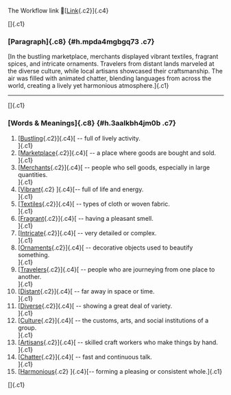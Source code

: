 The Workflow link
👏[[Link](https://www.google.com/url?q=http://www.google.com&sa=D&source=editors&ust=1759037114249222&usg=AOvVaw06BpVq6Bk4d8CrovorkIoG){.c2}]{.c4}

[]{.c1}

### [Paragraph]{.c8} {#h.mpda4mgbgq73 .c7}

[In the bustling marketplace, merchants displayed vibrant textiles,
fragrant spices, and intricate ornaments. Travelers from distant lands
marveled at the diverse culture, while local artisans showcased their
craftsmanship. The air was filled with animated chatter, blending
languages from across the world, creating a lively yet harmonious
atmosphere.]{.c1}

------------------------------------------------------------------------

[]{.c1}

### [Words & Meanings]{.c8} {#h.3aalkbh4jm0b .c7}

1.  [[Bustling](https://www.google.com/url?q=http://www.google.com&sa=D&source=editors&ust=1759037114249826&usg=AOvVaw0MVStRgNJVDOAQh__btG8Z){.c2}]{.c4}[ --
    full of lively activity.\
    ]{.c1}
2.  [[Marketplace](https://www.google.com/url?q=http://www.google.com&sa=D&source=editors&ust=1759037114249943&usg=AOvVaw1hQHDY6ne9-3s1LqG1Teyv){.c2}]{.c4}[ --
    a place where goods are bought and sold.\
    ]{.c1}
3.  [[Merchants](https://www.google.com/url?q=http://www.google.com&sa=D&source=editors&ust=1759037114250054&usg=AOvVaw2I-V21bTEDZ7utCW5bFk-K){.c2}]{.c4}[ --
    people who sell goods, especially in large quantities.\
    ]{.c1}
4.  [[Vibrant](https://www.google.com/url?q=http://www.google.com&sa=D&source=editors&ust=1759037114250194&usg=AOvVaw0VgXMM1zm1Kwl2Nv8qDluv){.c2}
    ]{.c4}[-- full of life and energy.\
    ]{.c1}
5.  [[Textiles](https://www.google.com/url?q=http://www.google.com&sa=D&source=editors&ust=1759037114250290&usg=AOvVaw3qEvPPAKIgXibA3l1rG3c5){.c2}]{.c4}[ --
    types of cloth or woven fabric.\
    ]{.c1}
6.  [[Fragrant](https://www.google.com/url?q=http://www.google.com&sa=D&source=editors&ust=1759037114250390&usg=AOvVaw3d7oZTeqqqZasXkHi7DxJg){.c2}]{.c4}[ --
    having a pleasant smell.\
    ]{.c1}
7.  [[Intricate](https://www.google.com/url?q=http://www.google.com&sa=D&source=editors&ust=1759037114250482&usg=AOvVaw1lPJqsCS_aRCNRpc2hcJKK){.c2}]{.c4}[ --
    very detailed or complex.\
    ]{.c1}
8.  [[Ornaments](https://www.google.com/url?q=http://www.google.com&sa=D&source=editors&ust=1759037114250595&usg=AOvVaw1EoxNimci-ZauwgIRAyXS_){.c2}]{.c4}[ --
    decorative objects used to beautify something.\
    ]{.c1}
9.  [[Travelers](https://www.google.com/url?q=http://www.google.com&sa=D&source=editors&ust=1759037114250710&usg=AOvVaw1ZOPSWvrEE1EJUO_2h9YLH){.c2}]{.c4}[ --
    people who are journeying from one place to another.\
    ]{.c1}
10. [[Distant](https://www.google.com/url?q=http://www.google.com&sa=D&source=editors&ust=1759037114250831&usg=AOvVaw36AUTbbqLwTVtbJZqYheVC){.c2}]{.c4}[ --
    far away in space or time.\
    ]{.c1}
11. [[Diverse](https://www.google.com/url?q=http://www.google.com&sa=D&source=editors&ust=1759037114250927&usg=AOvVaw0FmwwLMbGHI7HCceaPnq-S){.c2}]{.c4}[ --
    showing a great deal of variety.\
    ]{.c1}
12. [[Culture](https://www.google.com/url?q=http://www.google.com&sa=D&source=editors&ust=1759037114251022&usg=AOvVaw3XaBDOE1fBn682qPUW0t1F){.c2}]{.c4}[ --
    the customs, arts, and social institutions of a group.\
    ]{.c1}
13. [[Artisans](https://www.google.com/url?q=http://www.google.com&sa=D&source=editors&ust=1759037114251139&usg=AOvVaw2CeHwKkp9b0D2mT1REoUC4){.c2}]{.c4}[ --
    skilled craft workers who make things by hand.\
    ]{.c1}
14. [[Chatter](https://www.google.com/url?q=http://www.google.com&sa=D&source=editors&ust=1759037114251250&usg=AOvVaw1VCT2K8kypcSLkjnN5gTYZ){.c2}]{.c4}[ --
    fast and continuous talk.\
    ]{.c1}
15. [[Harmonious](https://www.google.com/url?q=http://www.google.com&sa=D&source=editors&ust=1759037114251344&usg=AOvVaw1LcV2B90MlSjt4keKCW7YD){.c2}
    ]{.c4}[-- forming a pleasing or consistent whole.]{.c1}

[]{.c1}

